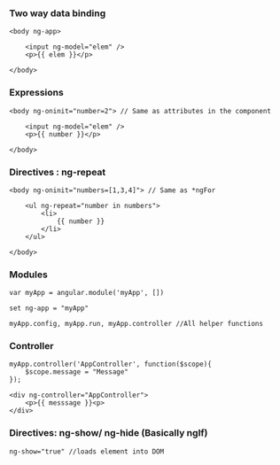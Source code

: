 ### Two way data binding

    <body ng-app>

        <input ng-model="elem" />
        <p>{{ elem }}</p>

    </body>

### Expressions

    <body ng-oninit="number=2"> // Same as attributes in the component

        <input ng-model="elem" />
        <p>{{ number }}</p>

    </body>

### Directives : ng-repeat

    <body ng-oninit="numbers=[1,3,4]"> // Same as *ngFor

        <ul ng-repeat="number in numbers">
            <li>
                {{ number }}
            </li>
        </ul>

    </body>

### Modules

    var myApp = angular.module('myApp', [])

    set ng-app = "myApp"

    myApp.config, myApp.run, myApp.controller //All helper functions

### Controller

    myApp.controller('AppController', function($scope){
        $scope.message = "Message"
    });

    <div ng-controller="AppController">
        <p>{{ messsage }}<p>
    </div>
    
### Directives: ng-show/ ng-hide (Basically ngIf)

    ng-show="true" //loads element into DOM
